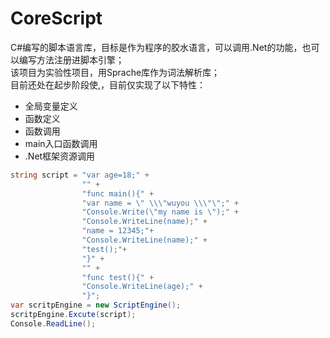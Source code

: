 # CoreScript
C#编写的脚本语言库，目标是作为程序的胶水语言，可以调用.Net的功能，也可以编写方法注册进脚本引擎；<br/>
该项目为实验性项目，用Sprache库作为词法解析库；<br/>
目前还处在起步阶段使,，目前仅实现了以下特性：
* 全局变量定义
* 函数定义
* 函数调用
* main入口函数调用
* .Net框架资源调用


```C#
string script = "var age=18;" +
                "" +
                "func main(){" +
                "var name = \" \\\"wuyou \\\"\";" +
                "Console.Write(\"my name is \");" +
                "Console.WriteLine(name);" +
                "name = 12345;"+
                "Console.WriteLine(name);" +
                "test();"+
                "}" +
                "" +
                "func test(){" +
                "Console.WriteLine(age);" +
                "}";
var scritpEngine = new ScriptEngine();
scritpEngine.Excute(script);
Console.ReadLine();
```


